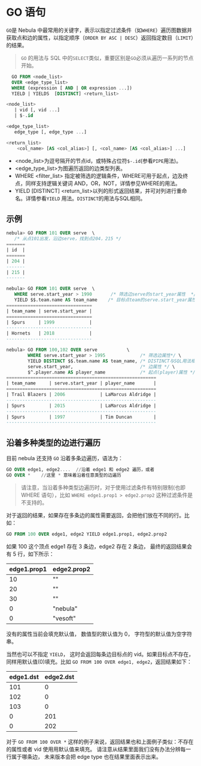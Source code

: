 # GO 语句

`GO`是 Nebula 中最常用的关键字，表示以指定过滤条件（如`WHERE`）遍历图数据并获取点和边的属性，以指定顺序（`ORDER BY ASC | DESC`）返回指定数目（`LIMIT`）的结果。

>`GO` 的用法与 SQL 中的`SELECT`类似，重要区别是`GO`必须从遍历一系列的节点开始。
<!-- >请参考`FIND`的用法，它对应于SQL中的`SELECT`。 -->

```sql
  GO FROM <node_list>
  OVER <edge_type_list>
  WHERE (expression [ AND | OR expression ...])  
  YIELD | YIELDS  [DISTINCT] <return_list>

<node_list>
   | vid [, vid ...]
   | $-.id

<edge_type_list>
   edge_type [, edge_type ...]

<return_list>
    <col_name> [AS <col_alias>] [, <col_name> [AS <col_alias>] ...]
```

* <node_list>为逗号隔开的节点id，或特殊占位符`$-.id`(参看`PIPE`用法)。
* <edge_type_list>为图遍历返回的边类型列表。
* WHERE <filter_list> 指定被筛选的逻辑条件，WHERE可用于起点，边及终点，同样支持逻辑关键词
AND，OR，NOT，详情参见WHERE的用法。
* YIELD [DISTINCT] <return_list>以列的形式返回结果，并可对列进行重命名。详情参看`YIELD`
用法。`DISTINCT`的用法与SQL相同。

## 示例

```sql
nebula> GO FROM 101 OVER serve  \
   /* 从点101出发，沿边serve，找到点204，215 */
=======
| id  |
=======
| 204 |
-------
| 215 |
-------
```

```sql
nebula> GO FROM 101 OVER serve  \
   WHERE serve.start_year > 1990       /* 筛选边serve的start_year属性  */ \
   YIELD $$.team.name AS team_name    /* 目标点team的serve.start_year属性 serve.start_year */
================================
| team_name | serve.start_year |
================================
| Spurs     | 1999             |
--------------------------------
| Hornets   | 2018             |
--------------------------------
```

```sql
nebula> GO FROM 100,102 OVER serve           \
        WHERE serve.start_year > 1995             /* 筛选边属性*/ \
        YIELD DISTINCT $$.team.name AS team_name, /* DISTINCT与SQL用法相同 */ \
        serve.start_year,                         /* 边属性 */ \
        $^.player.name AS player_name             /* 起点(player)属性 */
========================================================
| team_name     | serve.start_year | player_name       |
========================================================
| Trail Blazers | 2006             | LaMarcus Aldridge |
--------------------------------------------------------
| Spurs         | 2015             | LaMarcus Aldridge |
--------------------------------------------------------
| Spurs         | 1997             | Tim Duncan        |
--------------------------------------------------------
```

## 沿着多种类型的边进行遍历

目前 nebula 还支持 `GO` 沿着多条边遍历，语法为：

```sql
GO OVER edge1, edge2....  //沿着 edge1 和 edge2 遍历，或者
GO OVER *    //这里 * 意味着沿着任意类型的边遍历
```

>请注意，当沿着多种类型边遍历时，对于使用过滤条件有特别限制(也即 WHERE 语句），比如 `WHERE edge1.prop1 > edge2.prop2` 这种过滤条件是不支持的。

对于返回的结果，如果存在多条边的属性需要返回，会把他们放在不同的行。比如：

```sql
GO FROM 100 OVER edge1, edge2 YIELD edge1.prop1, edge2.prop2
```

 如果 100 这个顶点 edge1 存在 3 条边，edge2 存在 2 条边， 最终的返回结果会有 5 行，如下所示：

| edge1.prop1 | edge2.prop2 |
| --- | --- |
| 10 | "" |
| 20 | "" |
| 30 | "" |
| 0 | "nebula" |
| 0 | "vesoft" |

没有的属性当前会填充默认值， 数值型的默认值为 0， 字符型的默认值为空字符串。

当然也可以不指定 `YIELD`， 这时会返回每条边目标点的 vid。如果目标点不存在，同样用默认值(0)填充。比如 `GO FROM 100 OVER edge1, edge2`，返回结果如下：

| edge1.dst | edge2.dst |
| --- | --- |
| 101 | 0 |
| 102 | 0 |
| 103 | 0 |
| 0 | 201 |
| 0 | 202 |

对于 `GO FROM 100 OVER *` 这样的例子来说，返回结果也和上面例子类似：不存在的属性或者 vid 使用用默认值来填充。
请注意从结果里面我们没有办法分辨每一行属于哪条边， 未来版本会把 edge type 也在结果里面表示出来。
